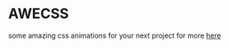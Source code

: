 # AWECSS
some amazing css animations for your next project for more <a href="https://awecss.github.io" target=”_blank”>here</a>
